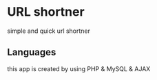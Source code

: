 # URL shortner

simple and quick url shortner

## Languages

this app is created by using PHP & MySQL & AJAX